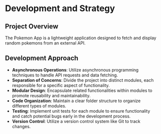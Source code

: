 # Development and Strategy

## Project Overview

The Pokemon App is a lightweight application designed to fetch and display random pokemons from an external API.

## Development Approach

- **Asynchronous Operations**: Utilize asynchronous programming techniques to handle API requests and data fetching.
- **Separation of Concerns**: Divide the project into distinct modules, each responsible for a specific aspect of functionality.
- **Modular Design**: Encapsulate related functionalities within modules to promote reusability and maintainability.
- **Code Organization**: Maintain a clear folder structure to organize different types of modules.
- **Testing**: Implement unit tests for each module to ensure functionality and catch potential bugs early in the development process.
- **Version Control**: Utilize a version control system like Git to track changes.
